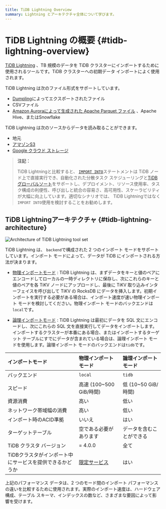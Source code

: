 ```yaml
---
title: TiDB Lightning Overview
summary: Lightning とアーキテクチャ全体について学びます。
---
```


# TiDB Lightning の概要 {#tidb-lightning-overview}

[TiDB Lightning](https://github.com/pingcap/tidb/tree/release-8.1/lightning) 、TB 規模のデータを TiDB クラスターにインポートするために使用されるツールです。TiDB クラスターへの初期データ インポートによく使用されます。

TiDB Lightning は次のファイル形式をサポートしています。

-   [Dumpling](/dumpling-overview.md)によってエクスポートされたファイル
-   CSVファイル
-   [Amazon Auroraによって生成された Apache Parquet ファイル](/migrate-aurora-to-tidb.md) 、Apache Hive、またはSnowflake

TiDB Lightning は次のソースからデータを読み取ることができます。

-   地元
-   [アマゾンS3](/external-storage-uri.md#amazon-s3-uri-format)
-   [Google クラウド ストレージ](/external-storage-uri.md#gcs-uri-format)

> **注記：**
>
> TiDB Lightningと比較すると、 [`IMPORT INTO`](/sql-statements/sql-statement-import-into.md)ステートメントは TiDB ノード上で直接実行でき、自動化された分散タスク スケジューリングと[TiDB グローバルソート](/tidb-global-sort.md)をサポートし、デプロイメント、リソース使用率、タスク構成の利便性、呼び出しと統合の容易さ、高可用性、スケーラビリティが大幅に向上しています。適切なシナリオでは、 TiDB Lightningではなく`IMPORT INTO`使用を検討することをお勧めします。

## TiDB Lightningアーキテクチャ {#tidb-lightning-architecture}

![Architecture of TiDB Lightning tool set](/media/tidb-lightning-architecture.png)

TiDB Lightning は、 `backend`で構成された 2 つのインポート モードをサポートしています。インポート モードによって、データが TiDB にインポートされる方法が決まります。

-   [物理インポートモード](/tidb-lightning/tidb-lightning-physical-import-mode.md) : TiDB Lightning は、まずデータをキーと値のペアにエンコードしてローカルの一時ディレクトリに保存し、次にこれらのキーと値のペアを各 TiKV ノードにアップロードし、最後に TiKV 取り込みインターフェイスを呼び出して TiKV の RocksDB にデータを挿入します。初期インポートを実行する必要がある場合は、インポート速度が速い物理インポート モードを検討してください。物理インポート モードのバックエンドは`local`です。

-   [論理インポートモード](/tidb-lightning/tidb-lightning-logical-import-mode.md) : TiDB Lightning は最初にデータを SQL 文にエンコードし、次にこれらの SQL 文を直接実行してデータをインポートします。インポートするクラスターが本番にある場合、またはインポートするターゲット テーブルにすでにデータが含まれている場合は、論理インポート モードを使用します。論理インポート モードのバックエンドは`tidb`です。

| インポートモード                       | 物理インポートモード                                                                   | 論理インポートモード       |
| :----------------------------- | :--------------------------------------------------------------------------- | :--------------- |
| バックエンド                         | `local`                                                                      | `tidb`           |
| スピード                           | 高速 (100~500 GiB/時間)                                                          | 低 (10~50 GiB/時間) |
| 資源消費                           | 高い                                                                           | 低い               |
| ネットワーク帯域幅の消費                   | 高い                                                                           | 低い               |
| インポート時のACID準拠                  | いいえ                                                                          | はい               |
| ターゲットテーブル                      | 空である必要があります                                                                  | データを含むことができる     |
| TiDB クラスタ バージョン                | = 4.0.0                                                                      | 全て               |
| TiDBクラスタがインポート中にサービスを提供できるかどうか | [限定サービス](/tidb-lightning/tidb-lightning-physical-import-mode.md#limitations) | はい               |

<Note>

上記のパフォーマンス データは、2 つのモード間のインポート パフォーマンスの違いを比較するために使用されます。実際のインポート速度は、ハードウェア構成、テーブル スキーマ、インデックスの数など、さまざまな要因によって影響を受けます。

</Note>
